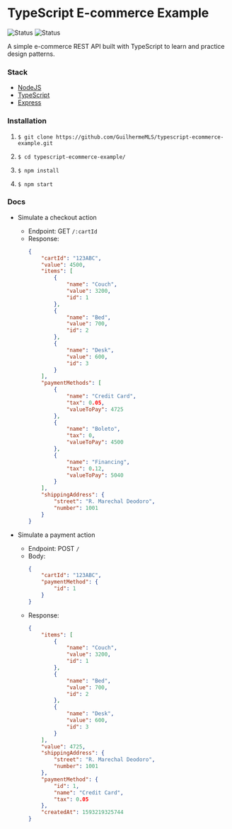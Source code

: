 

<h1> TypeScript E-commerce Example </h1>  
 
<p align="left">  
<img src="https://img.shields.io/badge/status-development-orange" alt="Status">  
<img src="https://img.shields.io/badge/language-TypeScript-blue" alt="Status">  
</p>  
  
A simple e-commerce REST API built with TypeScript to learn and practice design patterns.

  
<h3> Stack </h3>  
  
- [NodeJS](https://nodejs.org)
- [TypeScript](http://typescriptlang.org)
- [Express](https://expressjs.com)
  
<h3> Installation </h3>  
  
1) `$ git clone https://github.com/GuilhermeMLS/typescript-ecommerce-example.git`  
  
2) `$ cd typescript-ecommerce-example/`  
  
3) `$ npm install`  
  
4) `$ npm start`

<h3> Docs </h3>

- Simulate a checkout action

    - Endpoint: GET `/:cartId`
    - Response:
        ```json
        {
            "cartId": "123ABC",
            "value": 4500,
            "items": [
                {
                    "name": "Couch",
                    "value": 3200,
                    "id": 1
                },
                {
                    "name": "Bed",
                    "value": 700,
                    "id": 2
                },
                {
                    "name": "Desk",
                    "value": 600,
                    "id": 3
                }
            ],
            "paymentMethods": [
                {
                    "name": "Credit Card",
                    "tax": 0.05,
                    "valueToPay": 4725
                },
                {
                    "name": "Boleto",
                    "tax": 0,
                    "valueToPay": 4500
                },
                {
                    "name": "Financing",
                    "tax": 0.12,
                    "valueToPay": 5040
                }
            ],
            "shippingAddress": {
                "street": "R. Marechal Deodoro",
                "number": 1001
            }
        }
        ```  

- Simulate a payment action
 
    - Endpoint: POST `/`  
    - Body:
        ```json
        {
            "cartId": "123ABC",
            "paymentMethod": {
                "id": 1
            }
        } 
        ```
    - Response:
        ```json
        {
            "items": [
                {
                    "name": "Couch",
                    "value": 3200,
                    "id": 1
                },
                {
                    "name": "Bed",
                    "value": 700,
                    "id": 2
                },
                {
                    "name": "Desk",
                    "value": 600,
                    "id": 3
                }
            ],
            "value": 4725,
            "shippingAddress": {
                "street": "R. Marechal Deodoro",
                "number": 1001
            },
            "paymentMethod": {
                "id": 1,
                "name": "Credit Card",
                "tax": 0.05
            },
            "createdAt": 1593219325744
        }
        ```
  
 


